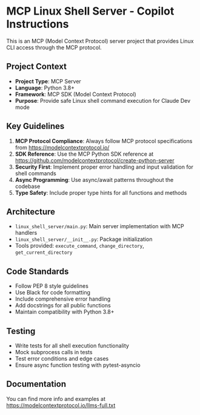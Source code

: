 <!-- Use this file to provide workspace-specific custom instructions to Copilot. For more details, visit https://code.visualstudio.com/docs/copilot/copilot-customization#_use-a-githubcopilotinstructionsmd-file -->

# MCP Linux Shell Server - Copilot Instructions

This is an MCP (Model Context Protocol) server project that provides Linux CLI access through the MCP protocol.

## Project Context

- **Project Type**: MCP Server
- **Language**: Python 3.8+
- **Framework**: MCP SDK (Model Context Protocol)
- **Purpose**: Provide safe Linux shell command execution for Claude Dev mode

## Key Guidelines

1. **MCP Protocol Compliance**: Always follow MCP protocol specifications from https://modelcontextprotocol.io/
2. **SDK Reference**: Use the MCP Python SDK reference at https://github.com/modelcontextprotocol/create-python-server
3. **Security First**: Implement proper error handling and input validation for shell commands
4. **Async Programming**: Use async/await patterns throughout the codebase
5. **Type Safety**: Include proper type hints for all functions and methods

## Architecture

- `linux_shell_server/main.py`: Main server implementation with MCP handlers
- `linux_shell_server/__init__.py`: Package initialization
- Tools provided: `execute_command`, `change_directory`, `get_current_directory`

## Code Standards

- Follow PEP 8 style guidelines
- Use Black for code formatting
- Include comprehensive error handling
- Add docstrings for all public functions
- Maintain compatibility with Python 3.8+

## Testing

- Write tests for all shell execution functionality
- Mock subprocess calls in tests
- Test error conditions and edge cases
- Ensure async function testing with pytest-asyncio

## Documentation

You can find more info and examples at https://modelcontextprotocol.io/llms-full.txt
